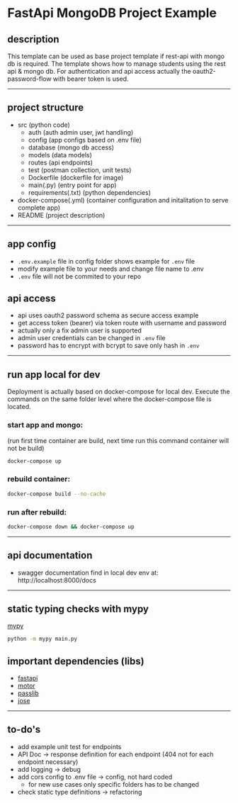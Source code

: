 # FastApi MongoDB Project Example

## description

This template can be used as base project template if rest-api with mongo db is required. The template shows how to manage students using the rest api & mongo db. For authentication and api access actually the oauth2-password-flow with bearer token is used.

---

## project structure

- src (python code)
  - auth (auth admin user, jwt handling)
  - config (app configs based on .env file)
  - database (mongo db access)
  - models (data models)
  - routes (api endpoints)
  - test (postman collection, unit tests)
  - Dockerfile (dockerfile for image)
  - main(.py) (entry point for app)
  - requirements(.txt) (python dependencies)
- docker-compose(.yml) (container configuration and initalitation to serve complete app)
- README (project description)

---

## app config

- `.env.example` file in config folder shows example for `.env` file
- modify example file to your needs and change file name to .env
- `.env` file will not be commited to your repo

## api access

- api uses oauth2 password schema as secure access example
- get access token (bearer) via token route with username and password
- actually only a fix admin user is supported
- admin user credentials can be changed in `.env` file
- password has to encrypt with bcrypt to save only hash in `.env`

---

## run app local for dev

Deployment is actually based on docker-compose for local dev. Execute the commands on the same folder level where the docker-compose file is located.

### start app and mongo:

(run first time container are build, next time run this command container will not be build)

```sh
docker-compose up
```

### rebuild container:

```sh
docker-compose build --no-cache
```

### run after rebuild:

```sh
docker-compose down && docker-compose up
```

---

## api documentation

- swagger documentation find in local dev env at: http://localhost:8000/docs

---

## static typing checks with mypy

[mypy](https://mypy.readthedocs.io/en/stable/index.html)

```sh
python -m mypy main.py
```

## important dependencies (libs)

- [fastapi](https://fastapi.tiangolo.com/)
- [motor](https://motor.readthedocs.io/en/stable/)
- [passlib](https://passlib.readthedocs.io/en/stable/)
- [jose](https://github.com/mpdavis/python-jose)

---

## to-do's

- add example unit test for endpoints
- API Doc -> response definition for each endpoint (404 not for each endpoint necessary)
- add logging -> debug
- add cors config to .env file -> config, not hard coded
  - for new use cases only specific folders has to be changed
- check static type definitions -> refactoring
